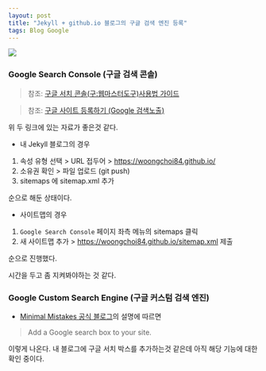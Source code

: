 ```yaml
---
layout: post
title: "Jekyll + github.io 블로그의 구글 검색 엔진 등록"
tags: Blog Google
---
```


![](https://cdn.pixabay.com/photo/2015/02/02/15/28/bar-621033_1280.jpg)

### Google Search Console (구글 검색 콘솔)


> 참조: [구글 서치 콘솔(구:웹마스터도구)사용법 가이드](https://www.twinword.co.kr/blog/search-console-guide/)

> 참조: [구글 사이트 등록하기 (Google 검색노출)](https://imweb.me/faq?mode=view&category=29&category2=35&idx=15573)

위 두 링크에 있는 자료가 좋은것 같다.

- 내 Jekyll 블로그의 경우

1. 속성 유형 선택 > URL 접두어 > https://woongchoi84.github.io/
2. 소유권 확인 > 파일 업로드 (git push)
3. sitemaps 에 sitemap.xml 추가 

순으로 해둔 상태이다.

- 사이트맵의 경우 

1. `Google Search Console` 페이지 좌측 메뉴의 sitemaps 클릭
2. 새 사이트맵 추가 > https://woongchoi84.github.io/sitemap.xml 제출

순으로 진행했다.

시간을 두고 좀 지켜봐야하는 것 같다.

### Google Custom Search Engine (구글 커스텀 검색 엔진)


- [Minimal Mistakes 공식 블로그](https://mmistakes.github.io/minimal-mistakes/docs/configuration/#google-custom-search-engine)의 설명에 따르면

> Add a Google search box to your site.

이렇게 나온다. 내 블로그에 구글 서치 박스를 추가하는것 같은데 아직 해당 기능에 대한 확인 중이다.

